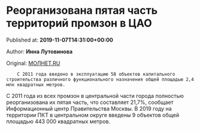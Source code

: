 
# Реорганизована пятая часть территорий промзон в ЦАО

Published at: **2019-11-07T14:31:00+00:00**

Author: **Инна Лутовинова**

Original: [МОЛНЕТ.RU](https://www.molnet.ru/mos/ru/estate/o_717776)


        С 2011 года введено в эксплуатацию 58 объектов капитального строительства различного функционального назначения общей площадью 2,4 млн квадратных метров.
      
С 2011 года из всех промзон в центральной части города полностью реорганизована их пятая часть, что составляет 21,7%, сообщает Информационный центр Правительства Москвы.
В 2019 году на территории ПКТ в центральном округе введены 9 объектов общей площадью 443 000 квадратных метров.
